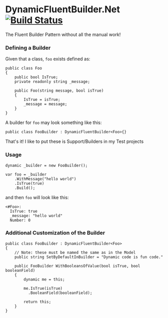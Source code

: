 # DynamicFluentBuilder.Net [![Build Status](https://travis-ci.org/NullVoxPopuli/DynamicFluentBuilder.Net.svg)](https://travis-ci.org/NullVoxPopuli/DynamicFluentBuilder.Net)
The Fluent Builder Pattern without all the manual work!

### Defining a Builder

Given that a class, `foo` exists defined as:

    public class Foo
    {
        public bool IsTrue;
        private readonly string _message;

        public Foo(string message, bool isTrue)
        {
            IsTrue = isTrue;
            _message = message;
        }
    }


A builder for `foo` may look something like this:

    public class FooBuilder : DynamicFluentBuilder<Foo>{}

That's it!
I like to put these is Support/Builders in my Test projects


### Usage

    dynamic _builder = new FooBuilder();

    var foo = _builder
        .WithMessage("hello world")
        .IsTrue(true)
        .Build();

and then `foo` will look like this:

    <#Foo>:
      IsTrue: true
      _message: "hello world"
      Number: 0



### Additional Customization of the Builder


    public class FooBuilder : DynamicFluentBuilder<Foo>
    {
        // Note: these must be named the same as in the Model
        public string SetByDefaultInBuilder = "Dynamic code is fun code."

        public FooBuilder WithBooleansOfValue(bool isTrue, bool booleanField)
        {
            dynamic me = this;

            me.IsTrue(isTrue)
              .BooleanField(booleanField);

            return this;
        }
    }
